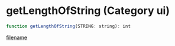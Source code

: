 # getLengthOfString (Category ui)

```js
function getLengthOfString(STRING: string): int
```

[filename](getLengthOfString_m.md ':include')